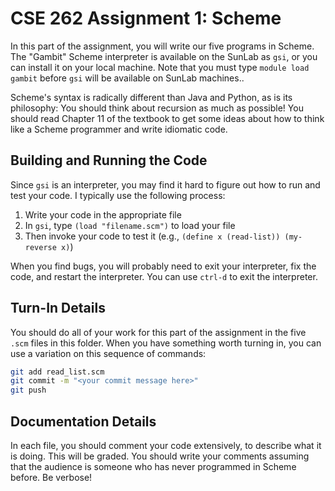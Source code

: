 # CSE 262 Assignment 1: Scheme

In this part of the assignment, you will write our five programs in
Scheme. The "Gambit" Scheme interpreter is available on the SunLab as `gsi`,
or you can install it on your local machine.  Note that you must type `module
load gambit` before `gsi` will be available on SunLab machines..

Scheme's syntax is radically different than Java and Python, as is its
philosophy: You should think about recursion as much as possible!  You should
read Chapter 11 of the textbook to get some ideas about how to think like a
Scheme programmer and write idiomatic code.

## Building and Running the Code

Since `gsi` is an interpreter, you may find it hard to figure out how to run
and test your code.  I typically use the following process:

1. Write your code in the appropriate file
2. In `gsi`, type `(load "filename.scm")` to load your file
3. Then invoke your code to test it (e.g., `(define x (read-list)) (my-reverse x)`)

When you find bugs, you will probably need to exit your interpreter, fix the
code, and restart the interpreter.  You can use `ctrl-d` to exit the
interpreter.

## Turn-In Details

You should do all of your work for this part of the assignment in the five
`.scm` files in this folder.  When you have something worth turning in, you
can use a variation on this sequence of commands:

```bash
git add read_list.scm
git commit -m "<your commit message here>"
git push
```

## Documentation Details

In each file, you should comment your code extensively, to describe what it
is doing.  This will be graded.  You should write your comments assuming that
the audience is someone who has never programmed in Scheme before.  Be
verbose!
